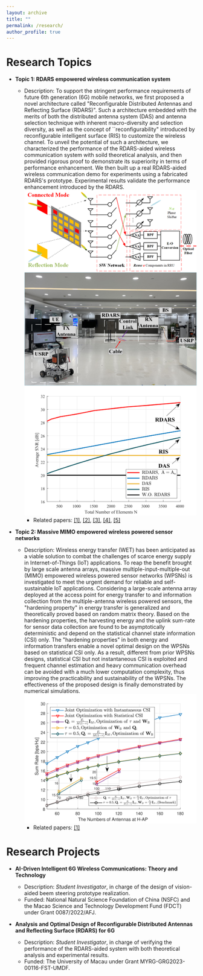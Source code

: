 ```yaml
---
layout: archive
title: ""
permalink: /research/
author_profile: true
---
```



Research Topics
======
  * **Topic 1: RDARS empowered wireless communication system**
     * Description: To support the stringent performance requirements of future 6th generation (6G) mobile networks, we first proposed a novel architecture called "Reconfigurable Distributed Antennas and Reflecting Surface (RDARS)". Such a architecture embedded with the merits of both the distributed antenna system (DAS) and antenna selection technique with inherent macro-diversity and selection diversity, as well as the concept of ``reconfigurability" introduced by reconfigurable intelligent surface (RIS) to customize the wireless channel. To unveil the potential of such a architecture, we characterized the performance of the RDARS-aided wireless communication system with soild theoretical analysis, and then provided rigorous proof to demonstrate its superiority in terms of performance enhancement. We then built up a real RDARS-aided wireless communication demo for experiments using a fabricated RDARS's prototype. Experimental results validate the performance enhancement introduced by the RDARS.
                            ![RDARS_Architecture](/files/RDARS_Architecture.png "RDARS")
                            ![Scenario](/files/Scenario.png "Scenario")
                            ![Simulation](/files/N_RDARS.png "N_RDARS")
       * Related papers: [[1]](https://ieeexplore.ieee.org/document/10530348), [[2]](https://arxiv.org/abs/2312.08753), [[3]](https://arxiv.org/abs/2401.11205), [[4]](https://arxiv.org/abs/2401.05182), [[5]](https://ieeexplore.ieee.org/abstract/document/10233300)

* **Topic 2: Massive MIMO empowered wireless powered sensor networks**
     * Description: Wireless energy transfer (WET) has been anticipated as a viable solution to combat the challenges of scarce energy supply in Internet-of-Things (IoT) applications. To reap
the benefit brought by large scale antenna arrays, massive multiple-input-multiple-out (MIMO) empowered wireless powered sensor networks (WPSNs) is investigated to meet the urgent demand for reliable and self-sustainable IoT applications. Considering a large-scale antenna array deployed at the access point for energy transfer to and information collection from the multiple-antenna wireless powered sensors, the "hardening property" in energy transfer is generalized and theoretically proved based on random matrix theory. Based on the hardening properties, the harvesting energy and the uplink sum-rate for sensor data collection are found to be asymptotically deterministic and depend on the statistical channel state information (CSI) only. The "hardening properties" in both energy and information transfers enable a novel optimal design on the WPSNs based on statistical CSI only.  As a result, different from prior WPSNs designs, statistical CSI but not instantaneous CSI is exploited and frequent channel estimation and heavy communication overhead can be avoided with a much lower computation complexity, thus improving the practicability and sustainability of the WPSNs. The effectiveness of the proposed design is finally demonstrated by numerical simulations.
                          ![WPSN](/files/WPSN.png "WPSN")
       * Related papers: [[1]](https://ieeexplore.ieee.org/document/9840903)
      

Research Projects
======
  * **AI-Driven Intelligent 6G Wireless Communications: Theory and Technology**
     * Description: *Student Investigator*, in charge of the design of vision-aided beem steering prototype realization.
     * Funded: National Natural Science Foundation of China (NSFC) and the Macao Science and Technology Development Fund (FDCT) under Grant 0087/2022/AFJ.

   * **Analysis and Optimal Design of Reconfigurable Distributed Antennas and Reflecting Surface (RDARS) for 6G**
     * Description: *Student Investigator*, in charge of verifying the performance of the RDARS-aided system with both theoretical analysis and experimental results.
     * Funded: The University of Macau under Grant MYRG-GRG2023-00116-FST-UMDF.
